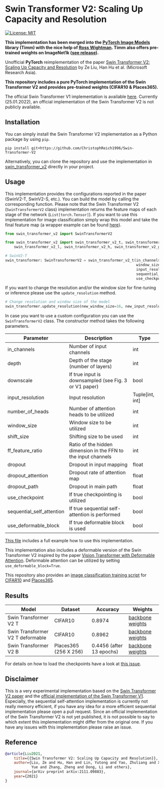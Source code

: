 # Swin Transformer V2: Scaling Up Capacity and Resolution

[![License: MIT](https://img.shields.io/badge/License-MIT-yellow.svg)](https://github.com/ChristophReich1996/Swin-Transformer-V2/blob/master/LICENSE)

**This implementation has been merged into the [PyTorch Image Models](https://github.com/rwightman/pytorch-image-models) library (Timm) with the nice help of [Ross Wightman](https://github.com/rwightman). Timm also offers pre-trained weights on ImageNet1k ([see release](https://github.com/rwightman/pytorch-image-models/releases/tag/v0.1-weights-swinv2)).**

Unofficial **PyTorch** reimplementation of the
paper [Swin Transformer V2: Scaling Up Capacity and Resolution](https://arxiv.org/pdf/2111.09883.pdf)
by Ze Liu, Han Hu et al. (Microsoft Research Asia).

**This repository includes a pure PyTorch implementation of the Swin Transformer V2 and provides pre-trained weights (CIFAR10 & Places365).**

The official Swin Transformer V1 implementation is available [here](https://github.com/microsoft/Swin-Transformer).
Currently (25.01.2022), an official implementation of the Swin Transformer V2 is not publicly available.

## Installation

You can simply install the Swin Transformer V2 implementation as a Python package by using `pip`.

```shell script
pip install git+https://github.com/ChristophReich1996/Swin-Transformer-V2
```

Alternatively, you can clone the repository and use the implementation in [swin_transformer_v2](swin_transformer_v2) directly in your project.

## Usage

This implementation provides the configurations reported in the paper (SwinV2-T, SwinV2-S, etc.). You can build the
model by calling the corresponding function. Please note that the Swin Transformer V2 (`SwinTransformerV2` class) 
implementation returns the feature maps of each stage of the network (`List[torch.Tensor]`). If you want to use this 
implementation for image classification simply wrap this model and take the final feature map (a wrapper example can be found [here](image_classification/utils.py)).

```python
from swin_transformer_v2 import SwinTransformerV2

from swin_transformer_v2 import swin_transformer_v2_t, swin_transformer_v2_s, swin_transformer_v2_b, \
    swin_transformer_v2_l, swin_transformer_v2_h, swin_transformer_v2_g

# SwinV2-T
swin_transformer: SwinTransformerV2 = swin_transformer_v2_t(in_channels=3,
                                                            window_size=8,
                                                            input_resolution=(256, 256),
                                                            sequential_self_attention=False,
                                                            use_checkpoint=False)
```

If you want to change the resolution and/or the window size for fine-tuning or inference please use the `update_resolution` method.

```python
# Change resolution and window size of the model
swin_transformer.update_resolution(new_window_size=16, new_input_resolution=(512, 512))
```

In case you want to use a custom configuration you can use the `SwinTransformerV2` class. The constructor method takes 
the following parameters.

| Parameter | Description | Type |
| ------------- | ------------- | ------------- |
| in_channels | Number of input channels | int |
| depth | Depth of the stage (number of layers) | int |
| downscale | If true input is downsampled (see Fig. 3 or V1 paper) | bool |
| input_resolution | Input resolution | Tuple[int, int] |
| number_of_heads | Number of attention heads to be utilized | int |
| window_size | Window size to be utilized | int |
| shift_size | Shifting size to be used | int |
| ff_feature_ratio | Ratio of the hidden dimension in the FFN to the input channels | int |
| dropout | Dropout in input mapping | float |
| dropout_attention | Dropout rate of attention map | float |
| dropout_path | Dropout in main path | float |
| use_checkpoint | If true checkpointing is utilized | bool |
| sequential_self_attention | If true sequential self-attention is performed | bool |
| use_deformable_block | If true deformable block is used | bool |

[This file](example.py) includes a full example how to use this implementation.

This implementation also includes a deformable version of the Swin Transformer V2 inspired by the paper [Vision Transformer with Deformable Attention](https://arxiv.org/pdf/2201.00520.pdf). Deformable attention can be utilized by setting `use_deformable_block=True`.

This repository also provides an [image classification training script](image_classification/main.py) for [CIFAR10](https://www.cs.toronto.edu/~kriz/cifar.html) and [Places365](https://www.cs.toronto.edu/~kriz/cifar.html).

## Results

| Model | Dataset | Accuracy | Weights |
| ------------- | ------------- | ------------- | ------------- |
| Swin Transformer V2 T | CIFAR10 | 0.8974 | [backbone weights](https://studtudarmstadtde-my.sharepoint.com/:u:/g/personal/christoph_reich_stud_tu-darmstadt_de/EUcOsKRdnpVHhmWS2ZgMS3MB3oMVZZxAb9Mhh8bm7Fa2pg?e=E2o4l3) |
| Swin Transformer V2 T deformable | CIFAR10 | 0.8962 | [backbone weights](https://studtudarmstadtde-my.sharepoint.com/:u:/g/personal/christoph_reich_stud_tu-darmstadt_de/EWq07HJ2l25MnoyBB474Ws4BPGaxJk4SUtBr-T7MIaX3ng?e=iG1tGD) |
| Swin Transformer V2 B | Places365 (256 X 256) | 0.4456 (after 13 epochs) | [backbone weights](https://studtudarmstadtde-my.sharepoint.com/:u:/g/personal/christoph_reich_stud_tu-darmstadt_de/ER6-OUZmpzNKnTjbYmeVXYMBV-7Vdnr9HFVr6nsaMaKK7w?e=DvAYAU) |

For details on how to load the checkpoints have a look at [this issue](https://github.com/ChristophReich1996/Swin-Transformer-V2/issues/9).

## Disclaimer

This is a very experimental implementation based on the [Swin Transformer V2 paper](https://arxiv.org/pdf/2111.09883.pdf) and the [official implementation of the Swin Transformer V1](https://github.com/microsoft/Swin-Transformer).
Especially, the sequential self-attention implementation is currently not really memory efficient, if you have any idea for a more efficient sequential implementation please open a pull request.
Since an official implementation of the Swin Transformer V2 is not yet published, it is not possible to say to which extent this implementation might differ from the original one. If you have any issues with this implementation please raise an issue.

## Reference

```bibtex
@article{Liu2021,
    title={{Swin Transformer V2: Scaling Up Capacity and Resolution}},
    author={Liu, Ze and Hu, Han and Lin, Yutong and Yao, Zhuliang and Xie, Zhenda and Wei, Yixuan and Ning, Jia and Cao, 
            Yue and Zhang, Zheng and Dong, Li and others},
    journal={arXiv preprint arXiv:2111.09883},
    year={2021}
}
```
